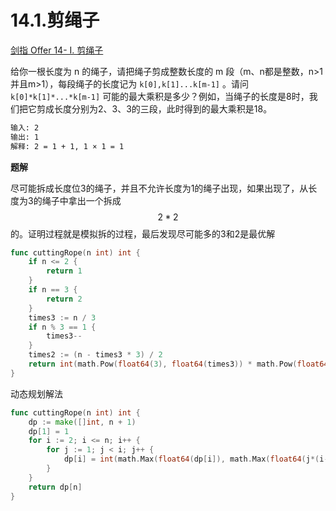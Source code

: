 # 14.1.剪绳子 <div id="14.1">
[剑指 Offer 14- I. 剪绳子](https://leetcode-cn.com/problems/jian-sheng-zi-lcof/)

给你一根长度为 n 的绳子，请把绳子剪成整数长度的 m 段（m、n都是整数，n>1并且m>1），每段绳子的长度记为 `k[0],k[1]...k[m-1]` 。请问 `k[0]*k[1]*...*k[m-1]` 可能的最大乘积是多少？例如，当绳子的长度是8时，我们把它剪成长度分别为2、3、3的三段，此时得到的最大乘积是18。

```html
输入: 2
输出: 1
解释: 2 = 1 + 1, 1 × 1 = 1
```

**题解**

尽可能拆成长度位3的绳子，并且不允许长度为1的绳子出现，如果出现了，从长度为3的绳子中拿出一个拆成$$2*2$$的。证明过程就是模拟拆的过程，最后发现尽可能多的3和2是最优解
```go
func cuttingRope(n int) int {
    if n <= 2 {
        return 1
    }
    if n == 3 {
        return 2
    }
    times3 := n / 3
    if n % 3 == 1 {
        times3--
    }
    times2 := (n - times3 * 3) / 2
    return int(math.Pow(float64(3), float64(times3)) * math.Pow(float64(2), float64(times2)))
}
```

动态规划解法
```go
func cuttingRope(n int) int {
    dp := make([]int, n + 1)
    dp[1] = 1
    for i := 2; i <= n; i++ {
        for j := 1; j < i; j++ {
            dp[i] = int(math.Max(float64(dp[i]), math.Max(float64(j*(i-j)), float64(dp[j]*(i-j)))))
        }
    }
    return dp[n]
}
```

